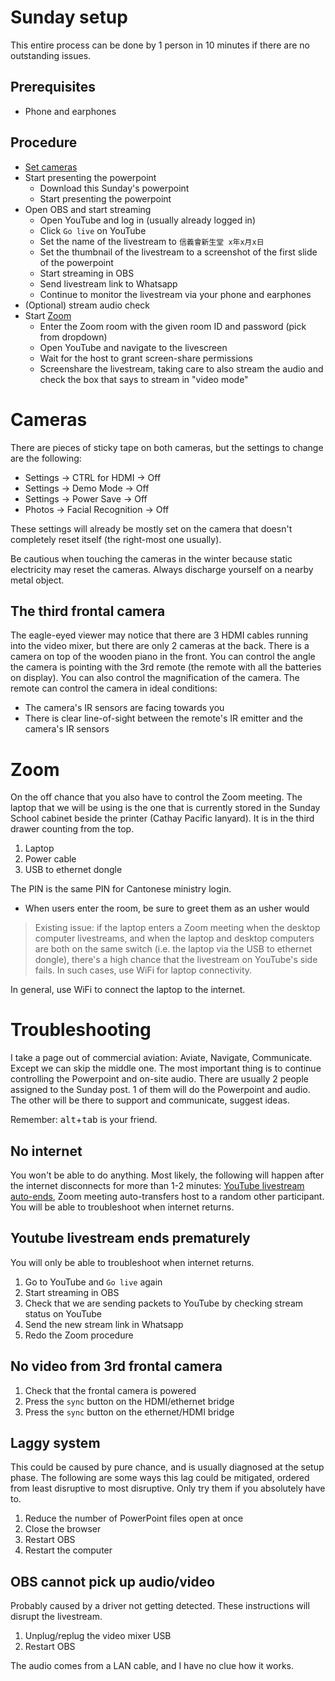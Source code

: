 # Sunday setup

This entire process can be done by 1 person in 10 minutes if there are no outstanding issues.

## Prerequisites

- Phone and earphones

## Procedure

- [Set cameras](#cameras)
- Start presenting the powerpoint
    - Download this Sunday's powerpoint
    - Start presenting the powerpoint
- Open OBS and start streaming
    - Open YouTube and log in (usually already logged in)
    - Click `Go live` on YouTube
    - Set the name of the livestream to `信義會新生堂 x年x月x日`
    - Set the thumbnail of the livestream to a screenshot of the first slide of the powerpoint
    - Start streaming in OBS
    - Send livestream link to Whatsapp
    - Continue to monitor the livestream via your phone and earphones
- (Optional) stream audio check
- Start [Zoom](#zoom)
    - Enter the Zoom room with the given room ID and password (pick from dropdown)
    - Open YouTube and navigate to the livescreen
    - Wait for the host to grant screen-share permissions
    - Screenshare the livestream, taking care to also stream the audio and check the box that says
      to stream in "video mode"

# Cameras

There are pieces of sticky tape on both cameras, but the settings to change are the following:

- Settings -> CTRL for HDMI -> Off
- Settings -> Demo Mode -> Off
- Settings -> Power Save -> Off
- Photos -> Facial Recognition -> Off

These settings will already be mostly set on the camera that doesn't completely reset itself (the
right-most one usually).

Be cautious when touching the cameras in the winter because static electricity may reset the cameras.
Always discharge yourself on a nearby metal object.

## The third frontal camera

The eagle-eyed viewer may notice that there are 3 HDMI cables running into the video mixer, but there are
only 2 cameras at the back. There is a camera on top of the wooden piano in the front. You can control the
angle the camera is pointing with the 3rd remote (the remote with all the batteries on display). You can
also control the magnification of the camera. The remote can control the camera in ideal conditions:

- The camera's IR sensors are facing towards you
- There is clear line-of-sight between the remote's IR emitter and the camera's IR sensors

# Zoom

On the off chance that you also have to control the Zoom meeting. The laptop that we will be using is the
one that is currently stored in the Sunday School cabinet beside the printer (Cathay Pacific lanyard). It
is in the third drawer counting from the top.

1. Laptop
2. Power cable
3. USB to ethernet dongle

The PIN is the same PIN for Cantonese ministry login.

- When users enter the room, be sure to greet them as an usher would

> Existing issue: if the laptop enters a Zoom meeting when the desktop computer livestreams, and when the
> laptop and desktop computers are both on the same switch (i.e. the laptop via the USB to ethernet dongle),
> there's a high chance that the livestream on YouTube's side fails. In such cases, use WiFi for laptop
> connectivity.

In general, use WiFi to connect the laptop to the internet.

# Troubleshooting

I take a page out of commercial aviation: Aviate, Navigate, Communicate. Except we can skip the middle
one. The most important thing is to continue controlling the Powerpoint and on-site audio. There are
usually 2 people assigned to the Sunday post. 1 of them will do the Powerpoint and audio. The other will
be there to support and communicate, suggest ideas.

Remember: <kbd>alt</kbd>+<kbd>tab</kbd> is your friend.

## No internet

You won't be able to do anything. Most likely, the following will happen after the internet disconnects
for more than 1-2 minutes: [YouTube livestream auto-ends](#youtube-livestream-ends-prematurely), Zoom
meeting auto-transfers host to a random other participant. You will be able to troubleshoot when internet
returns.

## Youtube livestream ends prematurely

You will only be able to troubleshoot when internet returns.

1. Go to YouTube and `Go live` again
2. Start streaming in OBS
3. Check that we are sending packets to YouTube by checking stream status on YouTube
4. Send the new stream link in Whatsapp
5. Redo the Zoom procedure

## No video from 3rd frontal camera

1. Check that the frontal camera is powered
2. Press the `sync` button on the HDMI/ethernet bridge
3. Press the `sync` button on the ethernet/HDMI bridge

## Laggy system

This could be caused by pure chance, and is usually diagnosed at the setup phase. The following are some
ways this lag could be mitigated, ordered from least disruptive to most disruptive. Only try them if you
absolutely have to.

1. Reduce the number of PowerPoint files open at once
2. Close the browser
3. Restart OBS
4. Restart the computer

## OBS cannot pick up audio/video

Probably caused by a driver not getting detected. These instructions will disrupt the livestream.

1. Unplug/replug the video mixer USB
2. Restart OBS

The audio comes from a LAN cable, and I have no clue how it works.
